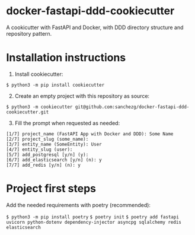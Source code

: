 # docker-fastapi-ddd-cookiecutter
A cookicutter with FastAPI and Docker, with DDD directory structure and repository pattern.

# Installation instructions

1. Install cookiecutter:

`$ python3 -m pip install cookiecutter`

2. Create an empty project with this repository as source:

`$ python3 -m cookiecutter git@github.com:sanchezg/docker-fastapi-ddd-cookiecutter.git`

3. Fill the prompt when requested as needed:

```
[1/7] project_name (FastAPI App with Docker and DDD): Some Name
[2/7] project_slug (some_name):
[3/7] entity_name (SomeEntity): User
[4/7] entity_slug (user):
[5/7] add_postgresql [y/n] (y):
[6/7] add_elasticsearch [y/n] (n): y
[7/7] add_redis [y/n] (n): y
```

# Project first steps

Add the needed requirements with poetry (recommended):

`$ python3 -m pip install poetry`
`$ poetry init`
`$ poetry add fastapi uvicorn python-dotenv dependency-injector asyncpg sqlalchemy redis elasticsearch`
